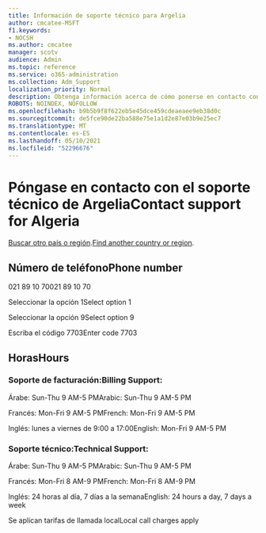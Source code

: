 ```yaml
---
title: Información de soporte técnico para Argelia
author: cmcatee-MSFT
f1.keywords:
- NOCSH
ms.author: cmcatee
manager: scotv
audience: Admin
ms.topic: reference
ms.service: o365-administration
ms.collection: Adm_Support
localization_priority: Normal
description: Obtenga información acerca de cómo ponerse en contacto con el soporte técnico de su país o región.
ROBOTS: NOINDEX, NOFOLLOW
ms.openlocfilehash: b9b5b9f8f622eb5e45dce459cdeaeaee9eb38d0c
ms.sourcegitcommit: de5fce90de22ba588e75e1a1d2e87e03b9e25ec7
ms.translationtype: MT
ms.contentlocale: es-ES
ms.lasthandoff: 05/10/2021
ms.locfileid: "52296676"
---
```

# <a name="contact-support-for-algeria"></a><span data-ttu-id="74cef-103">Póngase en contacto con el soporte técnico de Argelia</span><span class="sxs-lookup"><span data-stu-id="74cef-103">Contact support for Algeria</span></span>

<span data-ttu-id="74cef-104">[Buscar otro país o región](../../business-video/get-help-support.md).</span><span class="sxs-lookup"><span data-stu-id="74cef-104">[Find another country or region](../../business-video/get-help-support.md).</span></span>

## <a name="phone-number"></a><span data-ttu-id="74cef-105">Número de teléfono</span><span class="sxs-lookup"><span data-stu-id="74cef-105">Phone number</span></span>
<span data-ttu-id="74cef-106">021 89 10 70</span><span class="sxs-lookup"><span data-stu-id="74cef-106">021 89 10 70</span></span>

<span data-ttu-id="74cef-107">Seleccionar la opción 1</span><span class="sxs-lookup"><span data-stu-id="74cef-107">Select option 1</span></span>

<span data-ttu-id="74cef-108">Seleccionar la opción 9</span><span class="sxs-lookup"><span data-stu-id="74cef-108">Select option 9</span></span>

<span data-ttu-id="74cef-109">Escriba el código 7703</span><span class="sxs-lookup"><span data-stu-id="74cef-109">Enter code 7703</span></span>

## <a name="hours"></a><span data-ttu-id="74cef-110">Horas</span><span class="sxs-lookup"><span data-stu-id="74cef-110">Hours</span></span>
### <a name="billing-support"></a><span data-ttu-id="74cef-111">Soporte de facturación:</span><span class="sxs-lookup"><span data-stu-id="74cef-111">Billing Support:</span></span>

<span data-ttu-id="74cef-112">Árabe: Sun-Thu 9 AM-5 PM</span><span class="sxs-lookup"><span data-stu-id="74cef-112">Arabic: Sun-Thu 9 AM-5 PM</span></span>

<span data-ttu-id="74cef-113">Francés: Mon-Fri 9 AM-5 PM</span><span class="sxs-lookup"><span data-stu-id="74cef-113">French: Mon-Fri 9 AM-5 PM</span></span>

<span data-ttu-id="74cef-114">Inglés: lunes a viernes de 9:00 a 17:00</span><span class="sxs-lookup"><span data-stu-id="74cef-114">English: Mon-Fri 9 AM-5 PM</span></span>

### <a name="technical-support"></a><span data-ttu-id="74cef-115">Soporte técnico:</span><span class="sxs-lookup"><span data-stu-id="74cef-115">Technical Support:</span></span>

<span data-ttu-id="74cef-116">Árabe: Sun-Thu 9 AM-5 PM</span><span class="sxs-lookup"><span data-stu-id="74cef-116">Arabic: Sun-Thu 9 AM-5 PM</span></span>

<span data-ttu-id="74cef-117">Francés: Mon-Fri 8 AM-9 PM</span><span class="sxs-lookup"><span data-stu-id="74cef-117">French: Mon-Fri 8 AM-9 PM</span></span>

<span data-ttu-id="74cef-118">Inglés: 24 horas al día, 7 días a la semana</span><span class="sxs-lookup"><span data-stu-id="74cef-118">English: 24 hours a day, 7 days a week</span></span>

<span data-ttu-id="74cef-119">Se aplican tarifas de llamada local</span><span class="sxs-lookup"><span data-stu-id="74cef-119">Local call charges apply</span></span>
